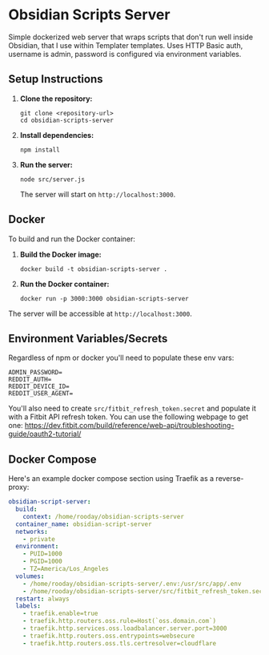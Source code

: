 # Obsidian Scripts Server

Simple dockerized web server that wraps scripts that don't run well inside Obsidian, that I use within Templater templates. Uses HTTP Basic auth, username is admin, password is configured via environment variables.

## Setup Instructions

1. **Clone the repository:**

   ```
   git clone <repository-url>
   cd obsidian-scripts-server
   ```

2. **Install dependencies:**

   ```
   npm install
   ```

3. **Run the server:**

   ```
   node src/server.js
   ```

   The server will start on `http://localhost:3000`.

## Docker

To build and run the Docker container:

1. **Build the Docker image:**

   ```
   docker build -t obsidian-scripts-server .
   ```

2. **Run the Docker container:**
   ```
   docker run -p 3000:3000 obsidian-scripts-server
   ```

The server will be accessible at `http://localhost:3000`.

## Environment Variables/Secrets

Regardless of npm or docker you'll need to populate these env vars:

```
ADMIN_PASSWORD=
REDDIT_AUTH=
REDDIT_DEVICE_ID=
REDDIT_USER_AGENT=
```

You'll also need to create `src/fitbit_refresh_token.secret` and populate it with a Fitbit API refresh token. You can use the following webpage to get one: https://dev.fitbit.com/build/reference/web-api/troubleshooting-guide/oauth2-tutorial/

## Docker Compose

Here's an example docker compose section using Traefik as a reverse-proxy:

```yaml
obsidian-script-server:
  build:
    context: /home/rooday/obsidian-scripts-server
  container_name: obsidian-script-server
  networks:
    - private
  environment:
    - PUID=1000
    - PGID=1000
    - TZ=America/Los_Angeles
  volumes:
    - /home/rooday/obsidian-scripts-server/.env:/usr/src/app/.env
    - /home/rooday/obsidian-scripts-server/src/fitbit_refresh_token.secret:/usr/src/app/src/fitbit_refresh_token.secret
  restart: always
  labels:
    - traefik.enable=true
    - traefik.http.routers.oss.rule=Host(`oss.domain.com`)
    - traefik.http.services.oss.loadbalancer.server.port=3000
    - traefik.http.routers.oss.entrypoints=websecure
    - traefik.http.routers.oss.tls.certresolver=cloudflare
```

